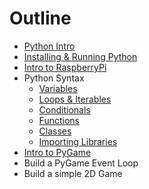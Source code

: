 Outline
=======

* [Python Intro](python/intro.md)
* [Installing & Running Python](python/installing.md)
* [Intro to RaspberryPi](raspberrypi/intro.md)
* Python Syntax
	* [Variables](syntax/syntax_variables.md)
	* [Loops & Iterables](syntax/syntax_loops_collections.md)
	* [Conditionals](syntax/syntax_conditionals.md)
	* [Functions](syntax/syntax_functions.md)
	* [Classes](syntax/syntax_classes.md)
	* [Importing Libraries](syntax/syntax_importing.md)
* [Intro to PyGame](pygame/intro.md)
* Build a PyGame Event Loop
* Build a simple 2D Game
